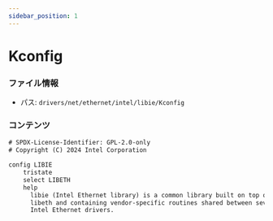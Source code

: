 ```yaml
---
sidebar_position: 1
---
```

# Kconfig

### ファイル情報

- パス: `drivers/net/ethernet/intel/libie/Kconfig`

### コンテンツ

```txt
# SPDX-License-Identifier: GPL-2.0-only
# Copyright (C) 2024 Intel Corporation

config LIBIE
	tristate
	select LIBETH
	help
	  libie (Intel Ethernet library) is a common library built on top of
	  libeth and containing vendor-specific routines shared between several
	  Intel Ethernet drivers.

```
